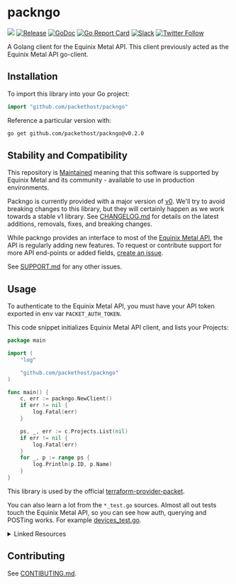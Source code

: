 # packngo

[![](https://img.shields.io/badge/stability-maintained-green.svg)](https://github.com/packethost/standards/blob/master/maintained-statement.md)
[![Release](https://img.shields.io/github/v/release/packethost/packngo)](https://github.com/packethost/packngo/releases/latest)
[![GoDoc](https://godoc.org/github.com/packethost/packngo?status.svg)](https://godoc.org/github.com/packethost/packngo)
[![Go Report Card](https://goreportcard.com/badge/github.com/packethost/packngo)](https://goreportcard.com/report/github.com/packethost/packngo)
[![Slack](https://slack.packet.com/badge.svg)](https://slack.packet.com)
[![Twitter Follow](https://img.shields.io/twitter/follow/packethost.svg?style=social&label=Follow)](https://twitter.com/intent/follow?screen_name=packethost)

A Golang client for the Equinix Metal API. This client previously acted as the Equinix Metal API go-client.

## Installation

To import this library into your Go project:

```go
import "github.com/packethost/packngo"
```

Reference a particular version with:

```sh
go get github.com/packethost/packngo@v0.2.0
```

## Stability and Compatibility

This repository is [Maintained](https://github.com/packethost/standards/blob/master/maintained-statement.md) meaning that this software is supported by Equinix Metal and its community - available to use in production environments.

Packngo is currently provided with a major version of [v0](https://blog.golang.org/v2-go-modules). We'll try to avoid breaking changes to this library, but they will certainly happen as we work towards a stable v1 library. See [CHANGELOG.md](CHANGELOG.md) for details on the latest additions, removals, fixes, and breaking changes.

While packngo provides an interface to most of the [Equinix Metal API](https://metal.equinix.com/developers/api/), the API is regularly adding new features. To request or contribute support for more API end-points or added fields, [create an issue](https://github.com/packethost/packngo/issues/new).

See [SUPPORT.md](SUPPORT.md) for any other issues.

## Usage

To authenticate to the Equinix Metal API, you must have your API token exported in env var `PACKET_AUTH_TOKEN`.

This code snippet initializes Equinix Metal API client, and lists your Projects:

```go
package main

import (
	"log"

	"github.com/packethost/packngo"
)

func main() {
	c, err := packngo.NewClient()
	if err != nil {
		log.Fatal(err)
	}

	ps, _, err := c.Projects.List(nil)
	if err != nil {
		log.Fatal(err)
	}
	for _, p := range ps {
		log.Println(p.ID, p.Name)
	}
}

```

This library is used by the official [terraform-provider-packet](https://github.com/terraform-providers/terraform-provider-packet).

You can also learn a lot from the `*_test.go` sources. Almost all out tests touch the Equinix Metal API, so you can see how auth, querying and POSTing works. For example [devices_test.go](devices_test.go).

<details>
<summary>Linked Resources</summary>

### Linked resources in Get\* and List\* functions

The Equinix Metal API includes references to related entities for a wide selection of resource types, indicated by `href` fields. The Equinix Metal API allows for these entities to be included in the API response, saving the user from making more round-trip API requests. This is useful for linked resources, e.g members of a project, devices in a project. Similarly, by excluding entities that are included by default, you can reduce the API response time and payload size.

Control of this behavior is provided through [common attributes](https://metal.equinix.com/developers/api/common-parameters/) that can be used to toggle, by field name, which referenced resources will be included as values in API responses. The API exposes this feature through `?include=` and `?exclude=` query parameters which accept a comma-separated list of field names. These field names can be dotted to reference nested entities.

Most of the packngo `Get` functions take references to `GetOptions` parameters (or `ListOptions` for `List` functions). These types include an `Include` and `Exclude` slice that will be converted to query parameters upon request.

For example, if you want to list users in a project, you can fetch the project via `Projects.Get(pid, nil)` call. The result of this call will be a `Project` which has a `Users []User` attribute. The items in the `[]User` slice only have a non-zero URL attribute, the rest of the fields will be type defaults. You can then parse the ID of the User resources and fetch them consequently.

Optionally, you can use the ListOptions struct in the project fetch call to include the Users (`members` JSON tag).  Then, every item in the `[]User` slice will have all (not only the `Href`) attributes populated.

```go
Projects.Get(pid, &packngo.ListOptions{Includes: []{'members'}})
```

The following is a more comprehensive illustration of Includes and Excludes.

```go
import (
	"log"

	"github.com/packethost/packngo"
)

func listProjectsAndUsers(lo *packngo.ListOptions) {
	c, err := packngo.NewClient()
	if err != nil {
		log.Fatal(err)
	}

	ps, _, err := c.Projects.List(lo)
	if err != nil {
		log.Fatal(err)
	}
	log.Printf("Listing for listOptions %+v\n", lo)
	for _, p := range ps {
		log.Printf("project resource %s has %d users", p.Name, len(p.Users))
		for _, u := range p.Users {
			if u.Email != "" && u.FullName != "" {
				log.Printf("  user %s has email %s\n", u.FullName, u.Email)
			} else {
				log.Printf("  only got user link %s\n", u.URL)
			}
		}
	}
}

func main() {
	loMembers := &packngo.ListOptions{Includes: []string{"members"}}
	loMembersOut := &packngo.ListOptions{Excludes: []string{"members"}}
	listProjectsAndUsers(loMembers)
	listProjectsAndUsers(nil)
	listProjectsAndUsers(loMembersOut)
}
```

</details>

## Contributing

See [CONTIBUTING.md](CONTRIBUTING.md).
